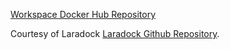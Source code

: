 [Workspace Docker Hub Repository](https://hub.docker.com/r/knobik/workspace/)

Courtesy of Laradock
[Laradock Github Repository](https://github.com/Laradock/laradock).

